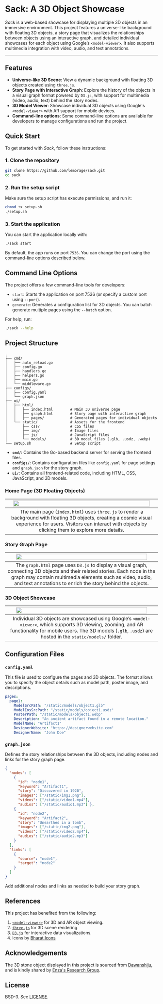 # Sack: A 3D Object Showcase

*Sack* is a web-based showcase for displaying multiple 3D objects in an immersive environment. This project features a universe-like background with floating 3D objects, a story page that visualizes the relationships between objects using an interactive graph, and detailed individual showcases for each object using Google’s `<model-viewer>`. It also supports multimedia integration with video, audio, and text annotations.

---

## Features

- **Universe-like 3D Scene**: View a dynamic background with floating 3D objects created using `three.js`.
- **Story Page with Interactive Graph**: Explore the history of the objects in a visual graph format powered by `D3.js`, with support for multimedia (video, audio, text) behind the story nodes.
- **3D Model Viewer**: Showcase individual 3D objects using Google's `<model-viewer>` with AR support for mobile devices.
- **Command-line options**: Some command-line options are available for developers to manage configurations and run the project.

## Quick Start

To get started with *Sack*, follow these instructions:

### 1. Clone the repository

```sh
git clone https://github.com/lemorage/sack.git
cd sack
```

### 2. Run the setup script

Make sure the setup script has execute permissions, and run it:

```sh
chmod +x setup.sh
./setup.sh
```

### 3. Start the application

You can start the application locally with:

```sh
./sack start
```

By default, the app runs on port `7536`. You can change the port using the command-line options described below.

## Command Line Options

The project offers a few command-line tools for developers:

- `start`: Starts the application on port 7536 (or specify a custom port using `--port`).
- `generate`: Generates a configuration list for 3D objects. You can batch generate multiple pages using the `--batch` option.

For help, run:

```sh
./sack --help
```

## Project Structure

```plaintext
.
├── cmd/
│   ├── auto_reload.go
│   ├── config.go
│   ├── handlers.go
│   ├── helpers.go
│   ├── main.go
│   └── middleware.go
├── configs/
│   ├── config.yaml
│   └── graph.json
├── ui/
│   ├── html/
│   │   ├── index.html        # Main 3D universe page
│   │   ├── graph.html        # Story page with interactive graph
│   │   ├── pages/            # Generated pages for individual objects
│   └── static/               # Assets for the frontend
│       ├── css/              # CSS files
│       ├── img/              # Image files
│       ├── js/               # JavaScript files
│       └── models/           # 3D model files (.glb, .usdz, .webp)
└── setup.sh                  # Setup script
```

- **`cmd/`**: Contains the Go-based backend server for serving the frontend files.
- **`configs/`**: Contains configuration files like `config.yaml` for page settings and `graph.json` for the story graph.
- **`ui/`**: Contains all frontend-related code, including HTML, CSS, JavaScript, and 3D models.

### Home Page (3D Floating Objects)

| <img src="./assets/home.png" width="96%"> |
| :-: |
| The main page (`index.html`) uses `three.js` to render a background with floating 3D objects, creating a cosmic visual experience for users. Visitors can interact with objects by clicking them to explore more details. |

### Story Graph Page

| <img src="./assets/story.png" width="94%"> |
| :-: |
| The `graph.html` page uses `D3.js` to display a visual graph, connecting 3D objects and their related stories. Each node in the graph may contain multimedia elements such as video, audio, and text annotations to enrich the story behind the objects. |

### 3D Object Showcase

| <img src="./assets/showcase.png" width="94%"> |
| :-: |
| Individual 3D objects are showcased using Google’s `<model-viewer>`, which supports 3D viewing, zooming, and AR functionality for mobile users. The 3D models (`.glb`, `.usdz`) are hosted in the `static/models/` folder. |

## Configuration Files

### `config.yaml`

This file is used to configure the pages and 3D objects. The format allows you to specify the object details such as model path, poster image, and descriptions.

```yaml
pages:
  page1:
    ModelSrcPath: "/static/models/object1.glb"
    ModelIosSrcPath: "/static/models/object1.usdz"
    PosterPath: "/static/models/object1.webp"
    Description: "An ancient artifact found in a remote location."
    ModelName: "Artifact1"
    DesignerWebsite: "https://designerwebsite.com"
    DesignerName: "John Doe"
```

### `graph.json`

Defines the story relationships between the 3D objects, including nodes and links for the story graph page.

```json
{
  "nodes": [
    {
      "id": "node1",
      "keyword": "Artifact1",
      "story": "Discovered in 1920",
      "images": ["/static/img1.png"],
      "videos": ["/static/video1.mp4"],
      "audios": ["/static/audio1.mp3"] },
    {
      "id": "node2",
      "keyword": "Artifact2",
      "story": "Unearthed in a tomb",
      "images": ["/static/img2.png"],
      "videos": ["/static/video2.mp4"],
      "audios": ["/static/audio2.mp3"]
    }
  ],
  "links": [
    {
      "source": "node1",
      "target": "node2"
    }
  ]
}
```

Add additional nodes and links as needed to build your story graph.

## References

This project has benefited from the following:

1. [`<model-viewer>`](https://github.com/google/model-viewer) for 3D and AR object viewing.
2. [`three.js`](https://threejs.org) for 3D scene rendering.
3. [`D3.js`](https://d3js.org) for interactive data visualizations.
4. Icons by [Bharat Icons](https://www.flaticon.com/authors/bharat-icons)

## Acknowledgements

The 3D stone object displayed in this project is sourced from [Dawanshiju](https://artsandculture.google.com/asset/aerial-view-of-dawanshiju/_QHjNn2iL_6JrQ?hl=en), and is kindly shared by [Enza's Research Group](https://www.enzamigliore.com/).

## License

BSD-3. See [LICENSE](./LICENSE).
